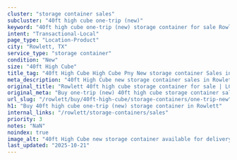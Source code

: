 ```yaml
---
cluster: "storage container sales"
subcluster: "40ft high cube one-trip (new)"
keyword: "40ft high cube one-trip (new) storage container for sale Rowlett, TX"
intent: "Transactional-Local"
page_type: "Location-Product"
city: "Rowlett, TX"
service_type: "storage container"
condition: "New"
size: "40ft High Cube"
title_tag: "40ft High Cube High Cube Pny New storage container Sales in Rowlett | LC Container"
meta_description: "40ft High Cube new storage container sales in Rowlett. High cube containers with extra height. Fast delivery, competitive pricing. Serving storage containers area. Quote ID: PSU. Call (214) 524-4168 for your free quote today."
original_title: "Rowlett 40ft high cube storage container for sale | LC"
original_meta: "Buy one-trip (new) 40ft high cube storage container sale with local delivery in Rowlett, TX. LC Container — local Since 2003. Request a fast quote today."
url_slug: "/rowlett/buy/40ft-high-cube/storage-containers/one-trip-new"
h1: "Buy 40ft high cube one-trip (new) storage container in Rowlett"
internal_links: "/rowlett/storage-containers/sales"
priority: 3
notes: "NaN"
noindex: true
image_alt: "40ft High Cube new storage container available for delivery in Rowlett"
last_updated: "2025-10-21"
---
```


<!-- TODO: Add unique city/inventory copy, images, and internal links here. -->
